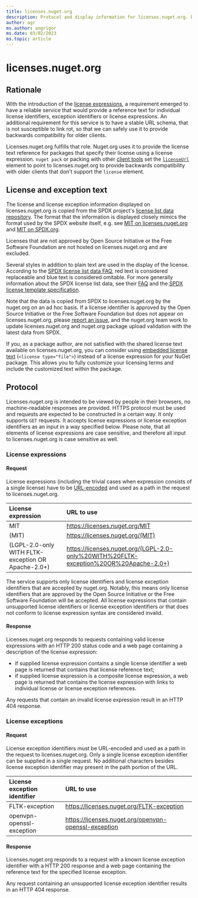 ```yaml
---
title: licenses.nuget.org
description: Protocol and display information for licenses.nuget.org. Describes the SPDX data source and rationale.
author: agr
ms.author: angrigor
ms.date: 03/02/2023
ms.topic: article
---
```

# licenses.nuget.org

## Rationale

With the introduction of the [license expressions](../reference/nuspec.md#license), a requirement emerged to have a reliable service
that would provide a reference text for individual license identifiers, exception identifiers or license expressions.
An additional requirement for this service is to have a stable URL schema, that is not susceptible to link rot,
so that we can safely use it to provide backwards compatibility for older clients.

Licenses.nuget.org fulfills that role. Nuget.org uses it to provide the license text reference for packages that
specify their license using a license expression. `nuget pack` or packing with other
[client tools](../install-nuget-client-tools.md) set
the [`licenseUrl`](../reference/nuspec.md#licenseurl) element to point to licenses.nuget.org to provide backwards
compatibility with older clients that don't support the `license` element.

## License and exception text

The license and license exception information displayed on licenses.nuget.org is copied from the SPDX project's [license list data repository](https://github.com/spdx/license-list-data). The format that the information is displayed closely mimics the format used by the SPDX website itself, e.g. see [MIT on licenses.nuget.org](https://licenses.nuget.org/MIT) and [MIT on SPDX.org](https://spdx.org/licenses/MIT.html).

Licenses that are not approved by Open Source Initiative or the Free Software Foundation are not hosted on licenses.nuget.org and are excluded.

Several styles in addition to plain text are used in the display of the license. According to the [SPDX license list data FAQ](https://github.com/spdx/license-list-XML/blob/main/DOCS/faq.md#what-does-the-blue-text-and-red-text-mean-in-the-license-list-entry), red text is considered replaceable and blue text is considered omitable. For more generally information about the SPDX license list data, see their [FAQ](https://github.com/spdx/license-list-XML/blob/main/DOCS/faq.md) and the [SPDX license template specification](https://spdx.github.io/spdx-spec/v2.3/license-matching-guidelines-and-templates/).

Note that the data is copied from SPDX to licenses.nuget.org by the nuget.org on an ad hoc basis. If a license identifier is approved by the Open Source Initiative or the Free Software Foundation but does not appear on licenses.nuget.org, please [report an issue](https://github.com/NuGet/NuGetGallery/issues/new/choose), and the nuget.org team work to update licenses.nuget.org and nuget.org package upload validation with the latest data from SPDX.

If you, as a package author, are not satisfied with the shared license text available on licenses.nuget.org, you can consider using [embedded license text](../reference/nuspec.md#license) (`<license type="file">`) instead of a license expression for your NuGet package. This allows you to fully customize your licensing terms and include the customized text within the package.

## Protocol

Licenses.nuget.org is intended to be viewed by people in their browsers, no machine-readable responses are provided.
HTTPS protocol must be used and requests are expected to be constructed in a certain way. It only supports `GET` requests.
It accepts license expressions or license exception identifiers as an input in a way specified below. Please note, that all
elements of license expressions are case sensitive, and therefore all input to licenses.nuget.org is case sensitive as well.

### License expressions

#### Request

License expressions (including the trivial cases when expression consists of a single license) have to be
[URL-encoded](https://tools.ietf.org/html/rfc3986#section-2.1) and used as a path in the request to
licenses.nuget.org.

| License expression | URL to use |
|:---|:---|
| MIT                                                | <https://licenses.nuget.org/MIT> |
| (MIT)                                              | <https://licenses.nuget.org/(MIT)> |
| (LGPL-2.0-only WITH FLTK-exception OR Apache-2.0+) | <https://licenses.nuget.org/(LGPL-2.0-only%20WITH%20FLTK-exception%20OR%20Apache-2.0+)> |

The service supports only license identifiers and license exception identifiers that are accepted by
nuget.org. Notably, this means only license identifiers that are approved by the Open Source Initiative or the Free Software Foundation will be accepted. All license expressions that contain unsupported license identifiers
or license exception identifiers or that does not conform to license expression syntax are considered
invalid.

#### Response

Licenses.nuget.org responds to requests containing valid license expressions with an HTTP 200 status code and
a web page containing a description of the license expression:

* if supplied license expression contains a single license identifier a web page is returned that contains that
license reference text;
* if supplied license expression is a composite license expression, a web page is returned that contains
the license expression with links to individual license or license exception references.

Any requests that contain an invalid license expression result in an HTTP 404 response.

### License exceptions

#### Request

License exception identifiers must be URL-encoded and used as a path in the request to licenses.nuget.org.
Only a single license exception identifier can be supplied in a single request. No additional characters besides
license exception identifier may present in the path portion of the URL.

| License exception identifier | URL to use |
|:---|:---|
|FLTK-exception            | <https://licenses.nuget.org/FLTK-exception> |
|openvpn-openssl-exception | <https://licenses.nuget.org/openvpn-openssl-exception> |

#### Response

Licenses.nuget.org responds to a request with a known license exception identifier with a HTTP 200 response and
a web page containing the reference text for the specified license exception.

Any request containing an unsupported license exception identifier results in an HTTP 404 response.
